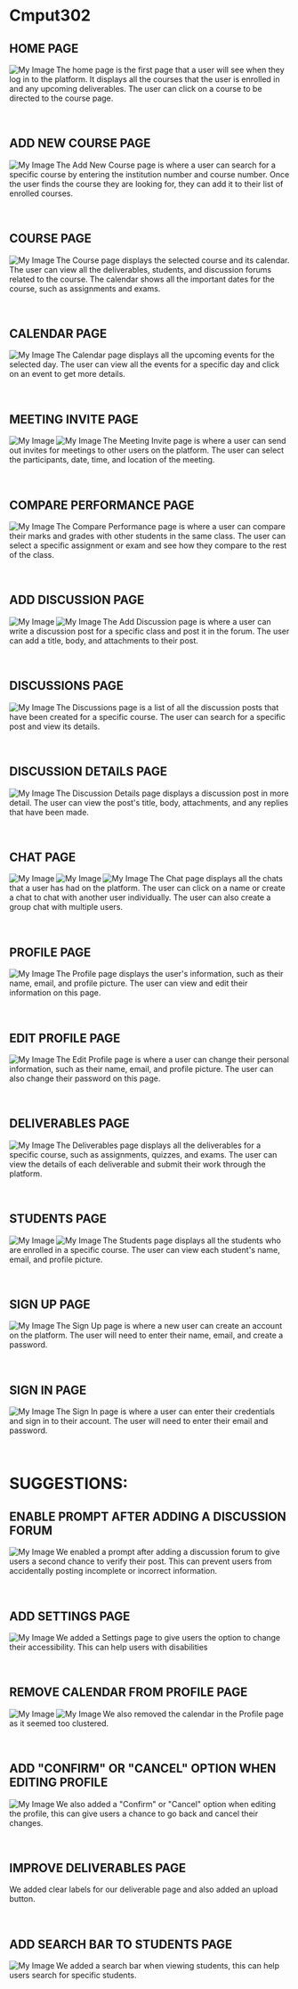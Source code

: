 # Cmput302

## HOME PAGE

<img align="left" src="/Home.png" alt="My Image">

The home page is the first page that a user will see when they log in to the platform. It displays all the courses that the user is enrolled in and any upcoming deliverables. The user can click on a course to be directed to the course page.

<br clear="left"/>

## ADD NEW COURSE PAGE

<img align="left" src="/addnewcoursepage.png" alt="My Image">

The Add New Course page is where a user can search for a specific course by entering the institution number and course number. Once the user finds the course they are looking for, they can add it to their list of enrolled courses.

<br clear="left"/>

## COURSE PAGE

<img align="left" src="/coursepage.png" alt="My Image">

The Course page displays the selected course and its calendar. The user can view all the deliverables, students, and discussion forums related to the course. The calendar shows all the important dates for the course, such as assignments and exams.

<br clear="left"/>

## CALENDAR PAGE

<img align="left" src="/calendar.png" alt="My Image">

The Calendar page displays all the upcoming events for the selected day. The user can view all the events for a specific day and click on an event to get more details.

<br clear="left"/>

## MEETING INVITE PAGE

<img align="left" src="/meetinginvite1.png" alt="My Image">
<img align="left" src="/meetinginvite2.png" alt="My Image">

The Meeting Invite page is where a user can send out invites for meetings to other users on the platform. The user can select the participants, date, time, and location of the meeting.

<br clear="left"/>

## COMPARE PERFORMANCE PAGE

<img align="left" src="/compare.png" alt="My Image">

The Compare Performance page is where a user can compare their marks and grades with other students in the same class. The user can select a specific assignment or exam and see how they compare to the rest of the class.

<br clear="left"/>

## ADD DISCUSSION PAGE

<img align="left" src="/addDiscussion1.png" alt="My Image">
<img align="left" src="/addDiscussion2.png" alt="My Image">

The Add Discussion page is where a user can write a discussion post for a specific class and post it in the forum. The user can add a title, body, and attachments to their post.

<br clear="left"/>

## DISCUSSIONS PAGE

<img align="left" src="/discussionpage.png" alt="My Image">

The Discussions page is a list of all the discussion posts that have been created for a specific course. The user can search for a specific post and view its details.

<br clear="left"/>

## DISCUSSION DETAILS PAGE

<img align="left" src="/discussionDetails.png" alt="My Image">

The Discussion Details page displays a discussion post in more detail. The user can view the post's title, body, attachments, and any replies that have been made.

<br clear="left"/>

## CHAT PAGE

<img align="left" src="/chat.png" alt="My Image">
<img align="left" src="/chat2.png" alt="My Image">
<img align="left" src="/chat3.png" alt="My Image">


The Chat page displays all the chats that a user has had on the platform. The user can click on a name or create a chat to chat with another user individually. The user can also create a group chat with multiple users.

<br clear="left"/>

## PROFILE PAGE

<img align="left" src="/profile2.png" alt="My Image">

The Profile page displays the user's information, such as their name, email, and profile picture. The user can view and edit their information on this page.

<br clear="left"/>

## EDIT PROFILE PAGE

<img align="left" src="/editprofile.png" alt="My Image">

The Edit Profile page is where a user can change their personal information, such as their name, email, and profile picture. The user can also change their password on this page.

<br clear="left"/>

## DELIVERABLES PAGE

<img align="left" src="/deliverables.png" alt="My Image">

The Deliverables page displays all the deliverables for a specific course, such as assignments, quizzes, and exams. The user can view the details of each deliverable and submit their work through the platform.

<br clear="left"/>

## STUDENTS PAGE

<img align="left" src="/students1.png" alt="My Image">
<img align="left" src="/students2.png" alt="My Image">

The Students page displays all the students who are enrolled in a specific course. The user can view each student's name, email, and profile picture.

<br clear="left"/>

## SIGN UP PAGE

<img align="left" src="/signup.png" alt="My Image">

The Sign Up page is where a new user can create an account on the platform. The user will need to enter their name, email, and create a password.

<br clear="left"/>

## SIGN IN PAGE

<img align="left" src="/signin.png" alt="My Image">

The Sign In page is where a user can enter their credentials and sign in to their account. The user will need to enter their email and password.

<br clear="left"/>

# SUGGESTIONS:

   ## ENABLE PROMPT AFTER ADDING A DISCUSSION FORUM
    
   <img align="left" src="/addDiscussion2.png" alt="My Image">

We enabled a prompt after adding a discussion forum to give users a second chance to verify their post. This can prevent users from accidentally posting incomplete or incorrect information.

   <br clear="left"/>
    
   ## ADD SETTINGS PAGE
   
   <img align="left" src="/setting.png" alt="My Image"> 

We added a Settings page to give users the option to change their accessibility. This can help users with disabilities

   <br clear="left"/>
    
   ## REMOVE CALENDAR FROM PROFILE PAGE
   
   <img align="left" src="/profile.png" alt="My Image">
   <img align="left" src="/profile2.png" alt="My Image">

We also removed the calendar in the Profile page as it seemed too clustered.

   <br clear="left"/>

   ## ADD "CONFIRM" OR "CANCEL" OPTION WHEN EDITING PROFILE
    
   <img align="left" src="/editprofile.png" alt="My Image">

We also added a "Confirm" or "Cancel" option when editing the profile, this can give users a chance to go back and cancel their changes.
    
   <br clear="left"/>
    
   ## IMPROVE DELIVERABLES PAGE
    
    

We added clear labels for our deliverable page and also added an upload button.

   <br clear="left"/>
    
   ## ADD SEARCH BAR TO STUDENTS PAGE
    
   <img align="left" src="/search.png" alt="My Image">

We added a search bar when viewing students, this can help users search for specific students.
